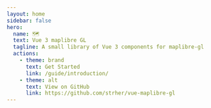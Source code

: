 ```yaml
---
layout: home
sidebar: false
hero:
  name: 🗺
  text: Vue 3 maplibre GL
  tagline: A small library of Vue 3 components for maplibre-gl
  actions:
    - theme: brand
      text: Get Started
      link: /guide/introduction/
    - theme: alt
      text: View on GitHub
      link: https://github.com/strher/vue-maplibre-gl
---
```

